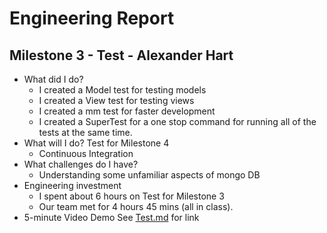 # Engineering Report

## Milestone 3 - Test - Alexander Hart

* What did I do?
    * I created a Model test for testing models
    * I created a View test for testing views
    * I created a mm test for faster development
    * I created a SuperTest for a one stop command for running all of the tests at the same time.
* What will I do? Test for Milestone 4
    * Continuous Integration
* What challenges do I have?
    * Understanding some unfamiliar aspects of mongo DB
* Engineering investment
    * I spent about 6 hours on Test for Milestone 3
    * Our team met for 4 hours 45 mins (all in class).
* 5-minute Video Demo
	See [Test.md](Test.md) for link
